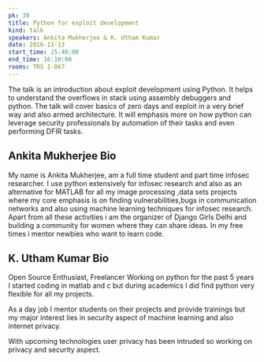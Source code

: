 ```yaml
---
pk: 39
title: Python for exploit development
kind: talk
speakers: Ankita Mukherjee & K. Utham Kumar
date: 2016-11-13
start_time: 15:40:00
end_time: 16:10:00
rooms: TRS 1-067
---
```


The talk is an introduction about exploit development using Python. It helps to understand the overflows in stack using assembly debuggers and python. The talk will cover basics of zero days and exploit in a very brief way and also armed architecture. It will emphasis more on how python can leverage security professionals by automation of their tasks and even performing DFIR tasks.

## Ankita Mukherjee Bio

My name is Ankita Mukherjee, am a full time student and part time infosec researcher. I use python extensively for infosec research and also as an alternative for MATLAB for all my image processing ,data sets projects where my core emphasis is on finding vulnerabilities,bugs in communication networks and also using machine learning techniques for infosec research. Apart from all these activities i am the organizer of Django Girls Delhi and building a community for women where they can share ideas. In my free times i mentor newbies who want to learn code.

## K. Utham Kumar Bio

Open Source Enthusiast, Freelancer Working on python for the past 5 years I started coding in matlab and c but during academics I did find python very flexible for all my projects.

As a day job I mentor students on their projects and provide trainings but my major interest lies in security aspect of machine learning  and also internet privacy.

With upcoming technologies user privacy has been intruded so working on privacy and security aspect.